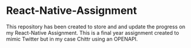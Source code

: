 # React-Native-Assignment
This repository has been created to store and and update the progress on my React-Native Assignment. 
This is a final year assignment created to mimic Twitter but in my case Chittr using an OPENAPI.
